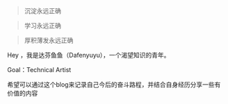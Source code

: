 > 沉淀永远正确

> 学习永远正确

> 厚积薄发永远正确

Hey ，我是达芬鱼鱼（Dafenyuyu），一个渴望知识的青年。

Goal：Technical Artist

希望可以通过这个blog来记录自己今后的奋斗路程，并结合自身经历分享一些有价值的内容
